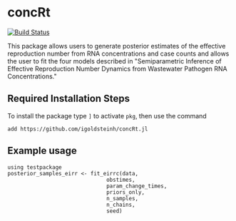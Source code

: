 # concRt

[![Build Status](https://github.com/igoldsteinh/testpackage.jl/actions/workflows/CI.yml/badge.svg?branch=main)](https://github.com/igoldsteinh/testpackage.jl/actions/workflows/CI.yml?query=branch%3Amain)

This package allows users to generate posterior estimates of the effective reproduction number from RNA concentrations and case counts and allows the user to fit the four models described in "Semiparametric Inference of Effective Reproduction Number
Dynamics from Wastewater Pathogen RNA Concentrations." 

## Required Installation Steps
To install the package type `]` to activate `pkg`, then use the command 
```
add https://github.com/igoldsteinh/concRt.jl
```

## Example usage
```
using testpackage
posterior_samples_eirr <- fit_eirrc(data, 
                               obstimes, 
                               param_change_times, 
                               priors_only, 
                               n_samples, 
                               n_chains, 
                               seed)
```
